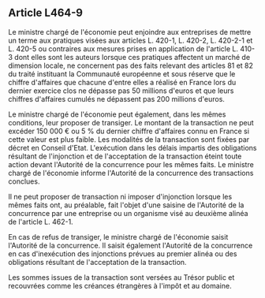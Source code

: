 Article L464-9
----
Le ministre chargé de l'économie peut enjoindre aux entreprises de mettre un
terme aux pratiques visées aux articles L. 420-1, L. 420-2, L. 420-2-1 et L.
420-5 ou contraires aux mesures prises en application de l'article L. 410-3 dont
elles sont les auteurs lorsque ces pratiques affectent un marché de dimension
locale, ne concernent pas des faits relevant des articles 81 et 82 du traité
instituant la Communauté européenne et sous réserve que le chiffre d'affaires
que chacune d'entre elles a réalisé en France lors du dernier exercice clos ne
dépasse pas 50 millions d'euros et que leurs chiffres d'affaires cumulés ne
dépassent pas 200 millions d'euros.

Le ministre chargé de l'économie peut également, dans les mêmes conditions, leur
proposer de transiger. Le montant de la transaction ne peut excéder 150 000 € ou
5 % du dernier chiffre d'affaires connu en France si cette valeur est plus
faible. Les modalités de la transaction sont fixées par décret en Conseil
d'Etat. L'exécution dans les délais impartis des obligations résultant de
l'injonction et de l'acceptation de la transaction éteint toute action devant
l'Autorité de la concurrence pour les mêmes faits. Le ministre chargé de
l'économie informe l'Autorité de la concurrence des transactions conclues.

Il ne peut proposer de transaction ni imposer d'injonction lorsque les mêmes
faits ont, au préalable, fait l'objet d'une saisine de l'Autorité de la
concurrence par une entreprise ou un organisme visé au deuxième alinéa de
l'article L. 462-1.

En cas de refus de transiger, le ministre chargé de l'économie saisit l'Autorité
de la concurrence. Il saisit également l'Autorité de la concurrence en cas
d'inexécution des injonctions prévues au premier alinéa ou des obligations
résultant de l'acceptation de la transaction.

Les sommes issues de la transaction sont versées au Trésor public et recouvrées
comme les créances étrangères à l'impôt et au domaine.
